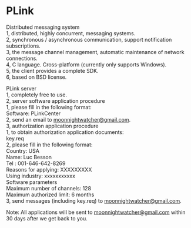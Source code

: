 ﻿PLink
=====

Distributed messaging system  
1, distributed, highly concurrent, messaging systems.  
2, synchronous / asynchronous communication, support notification subscriptions.  
3, the message channel management, automatic maintenance of network connections.  
4, C language. Cross-platform (currently only supports Windows).  
5, the client provides a complete SDK.  
6, based on BSD license.  

PLink server  
1, completely free to use.  
2, server software application procedure  
   1, please fill in the following format:  
   Software: PLinkCenter  
   2, send an email to <moonnightwatcher@gmail.com>.  
3, authorization application procedure  
   1, to obtain authorization application documents:  
   key.req  
   2, please fill in the following format:  
   Country: USA  
   Name: Luc Besson  
   Tel : 001-646-642-8269  
   Reasons for applying: XXXXXXXXX  
   Using industry: xxxxxxxxxxx  
   Software parameters   
   Maximum number of channels: 128  
   Maximum authorized limit: 6 months  
   3, send messages (including key.req) to <moonnightwatcher@gmail.com>.  

Note: All applications will be sent to <moonnightwatcher@gmail.com> within 30 days after we get back to you.  
